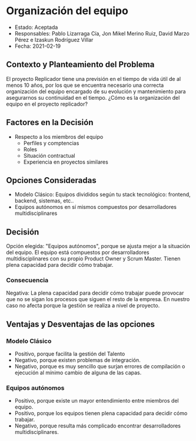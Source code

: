 # Organización del equipo

* Estado: Aceptada
* Responsables: Pablo Lizarraga Cía, Jon Mikel Merino Ruiz, David Marzo Pérez e Izaskun Rodríguez Villar
* Fecha: 2021-02-19

## Contexto y Planteamiento del Problema

El proyecto Replicador tiene una previsión en el tiempo de vida útil de al menos 10 años, por los que se encuentra necesario una correcta organización del equipo encargado de su evolución y mantenimiento para asegurarnos su continuidad en el tiempo. ¿Cómo es la organización del equipo en el proyecto replicador?

## Factores en la Decisión 

* Respecto a los miembros del equipo
    * Perfiles y comptencias 
    * Roles
    * Situación contractual 
    * Experiencia en proyectos similares

## Opciones Consideradas

* Modelo Clásico: Equipos divididos según tu stack tecnológico: frontend, backend, sistemas, etc..
* Equipos autónomos en sí mismos compuestos por desarrolladores multidisciplinares

## Decisión

Opción elegida: "Equipos autónomos", porque se ajusta mejor a la situación del equipo. El equipo está compuestos por desarrolladores multidisciplinares con su propio Product Owner y Scrum Master. Tienen plena capacidad para decidir cómo trabajar. 
 
### Consecuencia

Negativa: La plena capacidad para decidir cómo trabajar puede provocar que no se sigan los procesos que siguen el resto de la empresa. En nuestro caso no afecta porque la gestión se realiza a nivel de proyecto.


## Ventajas y Desventajas de las opciones

### Modelo Clásico

* Positivo, porque facilita la gestión del Talento
* Negativo, porque existen problemas de integración.
* Negativo, porque es muy sencillo que surjan errores de compilación o ejecución al mínimo cambio de alguna de las capas.

### Equipos autónomos

* Positivo, porque existe un mayor entendimiento entre miembros del equipo.
* Positivo, porque los equipos tienen plena capacidad para decidir cómo trabajar.
* Negativo, porque resulta más complicado encontrar desarrolladores multidisciplinares.

